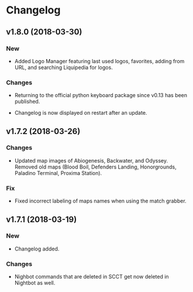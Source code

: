 # Changelog


## v1.8.0 (2018-03-30)

### New

* Added Logo Manager featuring last used logos, favorites, adding from URL, and searching Liquipedia for logos.

### Changes

* Returning to the official python keyboard package since v0.13 has been published.

* Changelog is now displayed on restart after an update.


## v1.7.2 (2018-03-26)

### Changes

* Updated map images of Abiogenesis, Backwater, and Odyssey. Removed old maps (Blood Boil, Defenders Landing, Honorgrounds, Paladino Terminal, Proxima Station).

### Fix

* Fixed incorrect labeling of maps names when using the match grabber.


## v1.7.1 (2018-03-19)

### New

* Changelog added.

### Changes

* Nighbot commands that are deleted in SCCT get now deleted in Nightbot as well.


